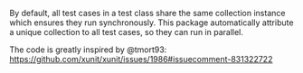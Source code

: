 By default, all test cases in a test class share the same collection instance which ensures they run synchronously.
This package automatically attribute a unique collection to all test cases, so they can run in parallel.

The code is greatly inspired by @tmort93: https://github.com/xunit/xunit/issues/1986#issuecomment-831322722